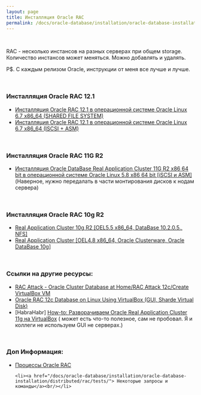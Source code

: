 ```yaml
---
layout: page
title: Инсталляция Oracle RAC
permalink: /docs/oracle-database/installation/oracle-database-installation/distributed/rac/
---
```


<br/>

RAC - несколько инстансов на разных серверах при общем storage. Количество инстансов может меняться. Можно добавлять и удалять.


P$. С каждым релизом Oracle, инструкции от меня все лучше и лучше.

<br/>

### Инсталляция Oracle RAC 12.1

<ul>
	<li><a href="/docs/oracle-database/installation/oracle-database-installation/distributed/rac/linux/6.7/oracle/12.1/shared-file-system/">Инсталляция Oracle RAC 12.1 в операционной системе Oracle Linux 6.7 x86_64 (SHARED FILE SYSTEM)</a></li>
	<li><a href="/docs/oracle-database/installation/oracle-database-installation/distributed/rac/linux/6.7/oracle/12.1/iscsi-asm/">Инсталляция Oracle RAC 12.1 в операционной системе Oracle Linux 6.7 x86_64 (ISCSI + ASM)</a></li>

</ul>


<br/>

### Инсталляция Oracle RAC 11G R2


<ul>
	<li><a href="/docs/oracle-database/installation/oracle-database-installation/distributed/rac/linux/5.8/oracle/11.2/">Инсталляция Oracle DataBase Real Application Cluster 11G R2 x86 64 bit в операционной системе Oracle Linux 5.8 x86 64 bit [iSCSI и ASM]</a> (Наверное, нужно передалать в части монтирования дисков к нодам сервера)</li>

</ul>


<br/>

### Инсталляция Oracle RAC 10g R2

<ul>
	<li><a href="http://odba.ru/showthread.php?t=412">Real Application Cluster 10g R2 [OEL5.5 x86_64, DataBase 10.2.0.5., NFS]</a></li>
	<li><a href="https://odba.ru/showthread.php?t=370">Real Application Cluster [OEL4.8 x86_64, Oracle Clusterware, Oracle DataBase 10g]</a></li>
</ul>



<br/>

### Ссылки на другие ресурсы:

<ul>
	<li><a href="https://en.wikibooks.org/wiki/RAC_Attack_-_Oracle_Cluster_Database_at_Home/RAC_Attack_12c/Create_VirtualBox_VM">RAC Attack - Oracle Cluster Database at Home/RAC Attack 12c/Create VirtualBox VM</a></li>
	<li><a href="http://www.lab128.com/rac12_installation_using_vb/article_text.html">Oracle RAC 12c Database on Linux Using VirtualBox (GUI, Sharde Virtual Disk)</a></li>
	<li>[HabraHabr] <a href="http://habrahabr.ru/post/233801/">How-to: Разворачиваем Oracle Real Application Cluster 11g на VirtualBox</a> ( может есть что-то полезное, сам не пробовал. Я и коллеги не используем GUI не серверах.)</li>




</ul>



<br/>

### Доп Информация:

<ul>
    <li><a href="/docs/oracle-database/installation/oracle-database-installation/distributed/rac/process/">Процессы Oracle RAC</a><br/></li>

    <li><a href="/docs/oracle-database/installation/oracle-database-installation/distributed/rac/tests/"> Некоторые запросы и команды</a><br/></li>
</ul>
